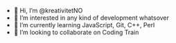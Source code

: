 - 👋 Hi, I’m @kreativitetNO
- 👀 I’m interested in any kind of development whatsover
- 🌱 I’m currently learning JavaScript, Git, C++, Perl
- 💞️ I’m looking to collaborate on Coding Train

<!---
kreativitetNO/kreativitetNO is a ✨ special ✨ repository because its `README.md` (this file) appears on your GitHub profile.
You can click the Preview link to take a look at your changes.
--->
